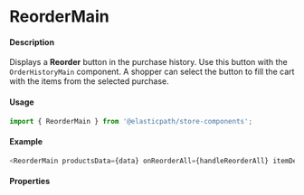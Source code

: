 # ReorderMain

#### Description

Displays a **Reorder** button in the purchase history. Use this button with the `OrderHistoryMain` component. A shopper can select the button to fill the cart with the items from the selected purchase.

<!-- Jen is guessing here. Verify with Shaun. -->

#### Usage

```js
import { ReorderMain } from '@elasticpath/store-components';
```

#### Example

```js
<ReorderMain productsData={data} onReorderAll={handleReorderAll} itemDetailLink={itemDetailLink} />
```

#### Properties

<!-- PROPS -->
